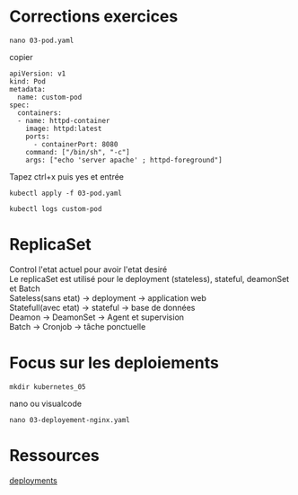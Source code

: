 # Corrections exercices
```
nano 03-pod.yaml
```
copier
```
apiVersion: v1
kind: Pod
metadata:
  name: custom-pod
spec:
  containers:
  - name: httpd-container
    image: httpd:latest
    ports:
      - containerPort: 8080
    command: ["/bin/sh", "-c"]
    args: ["echo 'server apache' ; httpd-foreground"] 
```
Tapez ctrl+x puis yes et entrée
```
kubectl apply -f 03-pod.yaml
```
```
kubectl logs custom-pod
```
# ReplicaSet
Control l'etat actuel pour avoir l'etat desiré </br>
Le replicaSet est utilisé pour le deployment (stateless), stateful, deamonSet et Batch </br>
Sateless(sans etat) -> deployment -> application web </br>
Statefull(avec etat) -> stateful -> base de données </br>
Deamon -> DeamonSet -> Agent et supervision </br>
Batch -> Cronjob -> tâche ponctuelle </br>

# Focus sur les deploiements
```
mkdir kubernetes_05
```
nano ou visualcode
```
nano 03-deployement-nginx.yaml
```



# Ressources
[deployments](https://www.youtube.com/watch?v=C6NYX2RrE3g&list=PL1CpaUw4aBIxTPvr5l_pKoHxI0Tz2qoyK&index=9)
